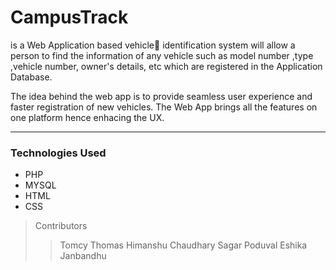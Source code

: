 # CampusTrack
is a Web Application based vehicle🚗 identification system will allow a person to find the information of any vehicle such as model number ,type ,vehicle number, owner's details, etc which are registered in the Application Database.


The idea behind the web app is to provide seamless user experience and faster registration of new vehicles. The Web App brings all the features on one platform hence enhacing the UX. 

- - - -

### Technologies Used 
* PHP
* MYSQL
* HTML
* CSS

> Contributors
>> Tomcy Thomas 
>> Himanshu Chaudhary
>> Sagar Poduval
>> Eshika Janbandhu


